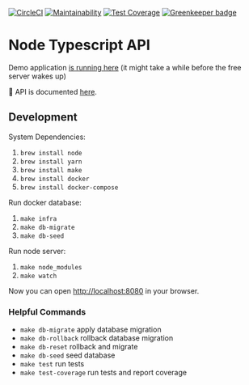 [![CircleCI](https://circleci.com/gh/developer239/node-typescript-api.svg?style=svg)](https://circleci.com/gh/developer239/node-typescript-api)
[![Maintainability](https://api.codeclimate.com/v1/badges/5ec1c93577d041551baf/maintainability)](https://codeclimate.com/github/developer239/node-typescript-api/maintainability)
[![Test Coverage](https://api.codeclimate.com/v1/badges/5ec1c93577d041551baf/test_coverage)](https://codeclimate.com/github/developer239/node-typescript-api/test_coverage)
[![Greenkeeper badge](https://badges.greenkeeper.io/developer239/node-typescript-api.svg?token=76d75cc9efd4f1141c5df424f2a8d016654313d2766e2704b0985a28a794002b&ts=1548104970009)](https://greenkeeper.io/)

# Node Typescript API

Demo application [is running here](https://node-typescript-api.herokuapp.com/) (it might take a while before the free server wakes up)

📘 API is documented [here](https://node-typescript-api.herokuapp.com/docs).

## Development

System Dependencies:

1. `brew install node`
2. `brew install yarn`
3. `brew install make`
3. `brew install docker`
4. `brew install docker-compose`

Run docker database:

1. `make infra`
2. `make db-migrate`
3. `make db-seed`

Run node server:

1. `make node_modules`
2. `make watch`

Now you can open [http://localhost:8080](http://localhost:8080) in your browser.

### Helpful Commands

- `make db-migrate`     apply database migration
- `make db-rollback`    rollback database migration
- `make db-reset`       rollback and migrate
- `make db-seed`        seed database
- `make test`           run tests
- `make test-coverage`  run tests and report coverage
